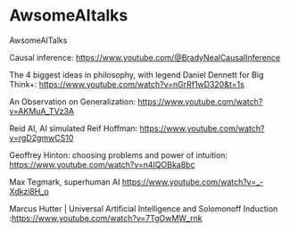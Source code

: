 # AwsomeAItalks
AwsomeAITalks

Causal inference: https://www.youtube.com/@BradyNealCausalInference

The 4 biggest ideas in philosophy, with legend Daniel Dennett for Big Think+:
https://www.youtube.com/watch?v=nGrRf1wD320&t=1s


An Observation on Generalization:
https://www.youtube.com/watch?v=AKMuA_TVz3A


Reid AI, AI simulated Reif Hoffman: https://www.youtube.com/watch?v=rgD2gmwCS10


Geoffrey Hinton: choosing problems and power of intuition: https://www.youtube.com/watch?v=n4IQOBka8bc

Max Tegmark, superhuman AI https://www.youtube.com/watch?v=_-Xdkzi8H_o

Marcus Hutter | Universal Artificial Intelligence and Solomonoff Induction :https://www.youtube.com/watch?v=7TgOwMW_rnk
